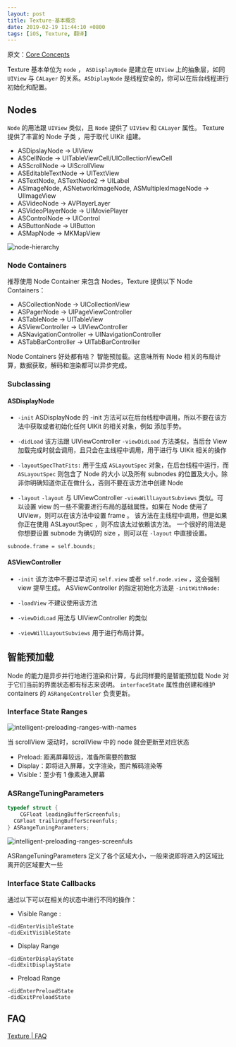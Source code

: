 ```yaml
---
layout: post
title: Texture-基本概念
date: 2019-02-19 11:44:10 +0800
tags: [iOS, Texture, 翻译]
---
```


原文：[Core Concepts](https://texturegroup.org/docs/intelligent-preloading.html)

Texture 基本单位为  `node` ， `ASDisplayNode` 是建立在  `UIView` 上的抽象层，如同 `UIView` 与 `CALayer` 的关系。`ASDiplayNode` 是线程安全的，你可以在后台线程进行初始化和配置。

## Nodes
`Node` 的用法跟 `UIView` 类似，且 `Node` 提供了 `UIView` 和 `CALayer` 属性。
Texture 提供了丰富的 Node 子类 ，用于取代 UIKit 组建。
- ASDipslayNode -> UIView
- ASCellNode -> UITableViewCell/UICollectionViewCell
- ASScrollNode -> UIScrollView
- ASEditableTextNode -> UITextView
- ASTextNode, ASTextNode2 -> UILabel
- ASImageNode, ASNetworkImageNode, ASMultiplexImageNode -> UIImageView
- ASVideoNode -> AVPlayerLayer
- ASVideoPlayerNode -> UIMoviePlayer
- ASControlNode -> UIControl
- ASButtonNode -> UIButton
- ASMapNode -> MKMapView

![node-hierarchy](/media/node-hierarchy.png)

### Node Containers
推荐使用 Node Container 来包含 Nodes，Texture 提供以下 Node Containers：
- ASCollectionNode -> UICollectionView
- ASPagerNode -> UIPageViewController
- ASTableNode -> UITableView
- ASViewController -> UIViewController
- ASNavigationController -> UINavigationController
- ASTabBarController -> UITabBarController

Node Containers 好处都有啥？
智能预加载。这意味所有 Node 相关的布局计算，数据获取，解码和渲染都可以异步完成。

### Subclassing
#### ASDisplayNode
-  `-init`
ASDisplayNode 的 -init 方法可以在后台线程中调用，所以不要在该方法中获取或者初始化任何 UIKit 的相关对象，例如 添加手势。

- `-didLoad`
该方法跟 UIViewController `-viewDidLoad` 方法类似，当后台 View 加载完成时就会调用，且只会在主线程中调用，用于进行与 UIKit 相关的操作

- `-layoutSpecThatFits:`
用于生成 `ASLayoutSpec` 对象，在后台线程中运行，而 `ASLayoutSpec` 则包含了 Node 的大小 以及所有 subnodes 的位置及大小。除非你明确知道你正在做什么，否则不要在该方法中创建 Node

- `-layout`
`-layout` 与 UIViewController `-viewWillLayoutSubviews` 类似。可以设置 view 的一些不需要进行布局的基础属性。如果在 Node 使用了 UIView，则可以在该方法中设置 frame 。
该方法在主线程中调用，但是如果你正在使用 ASLayoutSpec ，则不应该太过依赖该方法。
一个很好的用法是你想要设置 subnode 为确切的 size ，则可以在 `-layout` 中直接设置。
```objc
subnode.frame = self.bounds;
```

#### ASViewController
- `-init`
该方法中不要过早访问 `self.view` 或者 `self.node.view` ，这会强制 view 提早生成。
ASViewController  的指定初始化方法是 `-initWithNode:`

- `-loadView`
不建议使用该方法

- `-viewDidLoad`
用法与 UIViewController 的类似

- `-viewWillLayoutSubviews`
用于进行布局计算。

## 智能预加载
Node 的能力是异步并行地进行渲染和计算，与此同样要的是智能预加载
Node 对于它们当前的界面状态都有标志来说明。
`interfaceState` 属性由创建和维护 containers 的 `ASRangeController` 负责更新。

### Interface State Ranges


![intelligent-preloading-ranges-with-names](/media/intelligent-preloading-ranges-with-names.png)

当 scrollView 滚动时，scrollView 中的 node 就会更新至对应状态
- Preload: 距离屏幕较远，准备所需要的数据
- Display：即将进入屏幕，文字渲染，图片解码渲染等
- Visible：至少有 1 像素进入屏幕

### ASRangeTuningParameters

```c
typedef struct {
	CGFloat leadingBufferScreenfuls;
  CGFloat trailingBufferScreenfuls;
} ASRangeTuningParameters;
```

![intelligent-preloading-ranges-screenfuls](/media/intelligent-preloading-ranges-screenfuls.png)

ASRangeTuningParameters 定义了各个区域大小，一般来说即将进入的区域比离开的区域要大一些

### Interface State Callbacks

通过以下可以在相关的状态中进行不同的操作：

- Visible Range :
```objc
-didEnterVisibleState
-didExitVisibleState
```

- Display Range
```objc
-didEnterDisplayState
-didExitDisplayState
```

- Preload Range
```objc
-didEnterPreloadState
-didExitPreloadState
```

## FAQ
[Texture | FAQ](http://texturegroup.org/docs/faq.html)